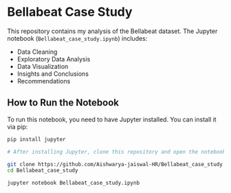 # Bellabeat Case Study

This repository contains my analysis of the Bellabeat dataset. The Jupyter notebook (`Bellabeat_case_study.ipynb`) includes:

- Data Cleaning
- Exploratory Data Analysis
- Data Visualization
- Insights and Conclusions
- Recommendations 

## How to Run the Notebook

To run this notebook, you need to have Jupyter installed. You can install it via pip:

```bash
pip install jupyter

# After installing Jupyter, clone this repository and open the notebook:

git clone https://github.com/Aishwarya-jaiswal-HR/Bellabeat_case_study.git
cd Bellabeat_case_study

jupyter notebook Bellabeat_case_study.ipynb

